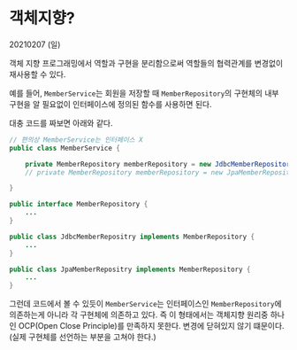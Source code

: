 # 객체지향?
20210207 (일)

객체 지향 프로그래밍에서 역할과 구현을 분리함으로써 역할들의 협력관계를 변경없이 재사용할 수 있다.

예를 들어, `MemberService`는 회원을 저장할 때 `MemberRepository`의 구현체의 내부 구현을 알 필요없이 인터페이스에 정의된 함수를 사용하면 된다. 

대충 코드를 짜보면 아래와 같다.

``` java
// 편의상 MemberService는 인터페이스 X
public class MemberService {

    private MemberRepository memberRepository = new JdbcMemberRepository();
    // private MemberRepository memberRepository = new JpaMemberRepository();

}

public interface MemberRepository {
    ...
}

public class JdbcMemberRepositry implements MemberRepository {
    ...
}

public class JpaMemberRepositry implements MemberRepository {
    ...
}

```

그런데 코드에서 볼 수 있듯이 `MemberService`는 인터페이스인 `MemberRepository`에 의존하는게 아니라 각 구현체에 의존하고 있다. 즉 이 형태에서는 객체지향 원리중 하나인 OCP(Open Close Principle)를 만족하지 못한다. 변경에 닫혀있지 않기 떄문이다. (실제 구현체를 선언하는 부분을 고쳐야 한다.)

